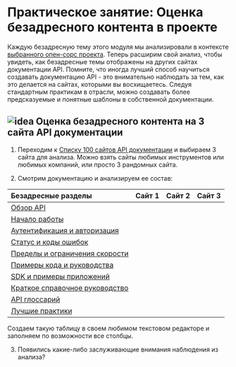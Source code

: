 # Практическое занятие: Оценка безадресного контента в проекте

Каждую безадресную тему этого модуля мы анализировали в контексте [выбранного опен-сорс проекта](https://github.com/Starkovden/Documenting_APIs/blob/master/3.%20Documenting%20API%20endpoints/3.9.%20Activity%20Find%20an%20open%20source%20project.md#%D0%BF%D1%80%D0%B0%D0%BA%D1%82%D0%B8%D1%87%D0%B5%D1%81%D0%BA%D0%BE%D0%B5-%D0%B7%D0%B0%D0%BD%D1%8F%D1%82%D0%B8%D0%B5-%D0%BF%D0%BE%D0%B8%D1%81%D0%BA-open-source-%D0%BF%D1%80%D0%BE%D0%B5%D0%BA%D1%82%D0%B0). Теперь расширим свой анализ, чтобы увидеть, как безадресные темы отображены на других сайтах документации API. Помните, что иногда лучший способ научиться создавать документацию API - это внимательно наблюдать за тем, как это делается на сайтах, которыми вы восхищаетесь. Следуя стандартным практикам в отрасли, можно создавать более предсказуемые и понятные шаблоны в собственной документации.

## ![idea](https://github.com/Starkovden/Documenting_APIs/blob/master/1.%20Introduction%20to%20REST%20APIs/pics/1.jpg?raw=true) Оценка безадресного контента на 3 сайта API документации

1. Переходим к [Списку 100 сайтов API документации](https://github.com/Starkovden/Documenting_APIs/blob/master/7.%20Publishing%20your%20API%20documentation/7.2.%20List%20of%20100%20API%20doc%20sites.md) и выбираем 3 сайта для анализа. Можно взять сайты любимых инструментов или любимых компаний, или просто 3 рандомных сайта.

2. Смотрим документацию и анализируем ее состав:

| Безадресные разделы | Сайт 1 | Сайт 2 | Сайт 3 |
|:--|:--|:--|:--|
| [Обзор API]() ||||
| [Начало работы]() ||||
| [Аутентификация и авторизация]() ||||
| [Статус и коды ошибок]() ||||
| [Пределы и ограничения скорости]()||||
| [Примеры кода и руководства]() ||||
| [SDK и примеры приложений]()||||
| [Краткое справочное руководство]() ||||
|[API глоссарий]() ||||
| [Лучшие практики]() ||||

Создаем такую таблицу в своем любимом текстовом редакторе и заполняем по возможности все столбцы.

3. Появились какие-либо заслуживающие внимания наблюдения из анализа?
